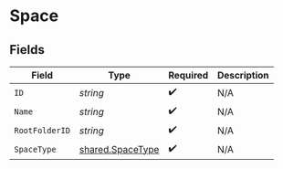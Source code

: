 # Space


## Fields

| Field                                                | Type                                                 | Required                                             | Description                                          |
| ---------------------------------------------------- | ---------------------------------------------------- | ---------------------------------------------------- | ---------------------------------------------------- |
| `ID`                                                 | *string*                                             | :heavy_check_mark:                                   | N/A                                                  |
| `Name`                                               | *string*                                             | :heavy_check_mark:                                   | N/A                                                  |
| `RootFolderID`                                       | *string*                                             | :heavy_check_mark:                                   | N/A                                                  |
| `SpaceType`                                          | [shared.SpaceType](../../models/shared/spacetype.md) | :heavy_check_mark:                                   | N/A                                                  |